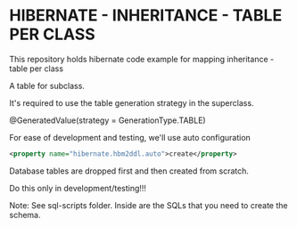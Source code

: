 # HIBERNATE - INHERITANCE - TABLE PER CLASS
This repository holds hibernate code example for mapping inheritance - table per class

A table for subclass.

It's required to use the table generation strategy in the superclass.

@GeneratedValue(strategy = GenerationType.TABLE)

For ease of development and testing, we'll use auto configuration

```xml
<property name="hibernate.hbm2ddl.auto">create</property>
```

Database tables are dropped first and then created from scratch.

Do this only in development/testing!!!

Note: See sql-scripts folder. Inside are the SQLs that you need to create the schema.
